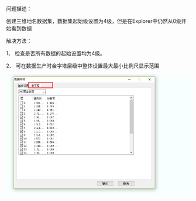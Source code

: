 问题描述：

创建三维地名数据集，数据集起始级设置为4级，但是在Explorer中仍然从0级开始看到数据 

解决方法：

1、	检查是否所有数据的起始设置均为4级。

2、	可在数据生产时金字塔层级中整体设置最大最小比例尺显示范围

![](picture/15.png)
